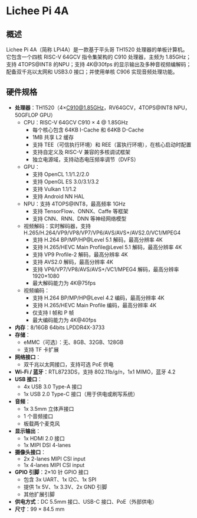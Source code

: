 # Lichee Pi 4A

## 概述

Lichee Pi 4A（简称 LPi4A）是一款基于平头哥 TH1520 处理器的单板计算机。它包含一个四核 RISC-V 64GCV 指令集架构的 C910 处理器，主频为 1.85GHz；支持 4TOPS@INT8 的NPU；支持 4K@30fps 的显示输出及多种音视频编解码；配备双千兆以太网和 USB3.0 接口；并使用单核 C906 实现音频处理功能。

## 硬件规格
- **处理器**：TH1520（4×C910@1.85GHz，RV64GCV，4TOPS@INT8 NPU，50GFLOP GPU）
  - CPU：RISC-V 64GCV C910 × 4 @ 1.85GHz
    - 每个核心包含 64KB I-Cache 和 64KB D-Cache
    - 1MB 共享 L2 缓存
    - 支持 TEE（可信执行环境）和 REE（富执行环境），在核心启动时配置
    - 支持自定义及 RISC-V 兼容的多核调试框架
    - 独立电源域，支持动态电压频率调节（DVFS）
  - GPU：
    - 支持 OpenCL 1.1/1.2/2.0
    - 支持 OpenGL ES 3.0/3.1/3.2
    - 支持 Vulkan 1.1/1.2
    - 支持 Android NN HAL
  - NPU：支持 4TOPS@INT8，最高频率 1GHz
    - 支持 TensorFlow、ONNX、Caffe 等框架
    - 支持 CNN、RNN、DNN 等神经网络模型
  - 视频解码：实时解码器，支持 H.265/H.264/VP9/VP8/VP7/VP6/AVS/AVS+/AVS2.0/VC1/MPEG4
    - 支持 H.264 BP/MP/HP@Level 5.1 解码，最高分辨率 4K
    - 支持 H.265/HEVC Main Profile@Level 5.1 解码，最高分辨率 4K
    - 支持 VP9 Profile-2 解码，最高分辨率 4K
    - 支持 AVS2.0 解码，最高分辨率 4K
    - 支持 VP6/VP7/VP8/AVS/AVS+/VC1/MPEG4 解码，最高分辨率 1920×1080
    - 最大解码能力为 4K@75fps
  - 视频编码：
    - 支持 H.264 BP/MP/HP@Level 4.2 编码，最高分辨率 4K
    - 支持 H.265/HEVC Main Profile 编码，最高分辨率 4K
    - 仅支持 I 帧和 P 帧
    - 最大编码能力为 4K@40fps
- **内存**：8/16GB 64bits LPDDR4X-3733
- **存储**：
  - eMMC（可选）：无、8GB、32GB、128GB
  - 支持 TF 卡扩展
- **网络接口**：
  - 双千兆以太网接口，支持可选 PoE 供电
- **Wi-Fi / 蓝牙**：RTL8723DS，支持 802.11b/g/n，1x1 MIMO，蓝牙 4.2
- **USB 接口**：
  - 4x USB 3.0 Type-A 接口
  - 1x USB 2.0 Type-C 接口（用于供电或刷写系统）
- **音频**：
  - 1x 3.5mm 立体声接口
  - 1 个音频接口
  - 板载两个麦克风
- **显示输出**：
  - 1x HDMI 2.0 接口
  - 1x MIPI DSI 4-lanes
- **摄像头接口**：
  - 2x 2-lanes MIPI CSI input
  - 1x 4-lanes MIPI CSI input
- **GPIO 引脚**：2×10 针 GPIO 接口
  - 包含 3x UART、1x I2C、1x SPI
  - 提供 1x 5V、1x 3.3V、2x GND 引脚
  - 其他扩展引脚
- **供电方式**：DC 5.5mm 接口、USB-C 接口、PoE（外部供电）
- **尺寸**：99 × 84.5 mm